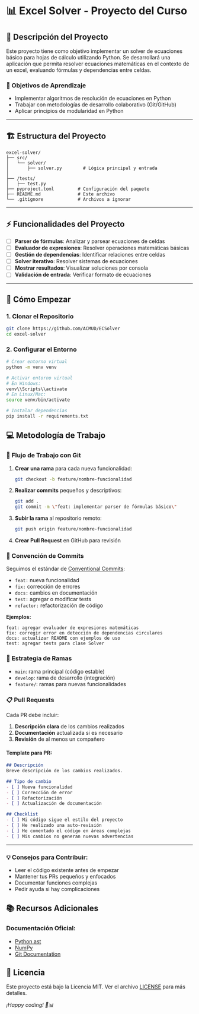 # 📊 Excel Solver - Proyecto del Curso

## 📝 Descripción del Proyecto

Este proyecto tiene como objetivo implementar un solver de ecuaciones básico para hojas de cálculo utilizando Python. Se desarrollará una aplicación que permita resolver ecuaciones matemáticas en el contexto de un excel, evaluando fórmulas y dependencias entre celdas.

### 🎯 Objetivos de Aprendizaje

- Implementar algoritmos de resolución de ecuaciones en Python
- Trabajar con metodologías de desarrollo colaborativo (Git/GitHub)
- Aplicar principios de modularidad en Python

---

## 🏗️ Estructura del Proyecto

```
excel-solver/
├── src/
│   └── solver/
│       ├── solver.py        # Lógica principal y entrada
│
├── /tests/                  
│   ├── test.py
├── pyproject.toml         # Configuración del paquete
├── README.md              # Este archivo
└── .gitignore             # Archivos a ignorar
```

---

## ⚡ Funcionalidades del Proyecto

- [ ] **Parser de fórmulas**: Analizar y parsear ecuaciones de celdas
- [ ] **Evaluador de expresiones**: Resolver operaciones matemáticas básicas
- [ ] **Gestión de dependencias**: Identificar relaciones entre celdas
- [ ] **Solver iterativo**: Resolver sistemas de ecuaciones
- [ ] **Mostrar resultados**: Visualizar soluciones por consola
- [ ] **Validación de entrada**: Verificar formato de ecuaciones

---

## 🚀 Cómo Empezar

### 1. Clonar el Repositorio

```bash
git clone https://github.com/ACMUD/ECSolver
cd excel-solver
```

### 2. Configurar el Entorno

```bash
# Crear entorno virtual
python -m venv venv

# Activar entorno virtual
# En Windows:
venv\\Scripts\\activate
# En Linux/Mac:
source venv/bin/activate

# Instalar dependencias
pip install -r requirements.txt
```

## 💻 Metodología de Trabajo

### 🔄 Flujo de Trabajo con Git

1. **Crear una rama** para cada nueva funcionalidad:
   ```bash
   git checkout -b feature/nombre-funcionalidad
   ```

2. **Realizar commits** pequeños y descriptivos:
   ```bash
   git add .
   git commit -m \"feat: implementar parser de fórmulas básico\"
   ```

3. **Subir la rama** al repositorio remoto:
   ```bash
   git push origin feature/nombre-funcionalidad
   ```

4. **Crear Pull Request** en GitHub para revisión

### 📝 Convención de Commits

Seguimos el estándar de [Conventional Commits](https://www.conventionalcommits.org/):

- `feat:` nueva funcionalidad
- `fix:` corrección de errores
- `docs:` cambios en documentación
- `test:` agregar o modificar tests
- `refactor:` refactorización de código

**Ejemplos:**
```
feat: agregar evaluador de expresiones matemáticas
fix: corregir error en detección de dependencias circulares
docs: actualizar README con ejemplos de uso
test: agregar tests para clase Solver
```

### 🌿 Estrategia de Ramas

- `main`: rama principal (código estable)
- `develop`: rama de desarrollo (integración)
- `feature/`: ramas para nuevas funcionalidades

### 📋 Pull Requests

Cada PR debe incluir:

1. **Descripción clara** de los cambios realizados
2. **Documentación** actualizada si es necesario
3. **Revisión** de al menos un compañero

#### Template para PR:

```markdown
## Descripción
Breve descripción de los cambios realizados.

## Tipo de cambio
- [ ] Nueva funcionalidad
- [ ] Corrección de error
- [ ] Refactorización
- [ ] Actualización de documentación

## Checklist
- [ ] Mi código sigue el estilo del proyecto
- [ ] He realizado una auto-revisión
- [ ] He comentado el código en áreas complejas
- [ ] Mis cambios no generan nuevas advertencias
```

---

### 💡 Consejos para Contribuir:

- Leer el código existente antes de empezar
- Mantener tus PRs pequeños y enfocados
- Documentar funciones complejas
- Pedir ayuda si hay complicaciones


## 📚 Recursos Adicionales

### Documentación Oficial:
- [Python ast](https://docs.python.org/3/library/ast.html)
- [NumPy](https://numpy.org/doc/stable/)
- [Git Documentation](https://git-scm.com/doc)


## 📄 Licencia

Este proyecto está bajo la Licencia MIT. Ver el archivo [LICENSE](LICENSE) para más detalles.


*¡Happy coding! 🐍📊*
